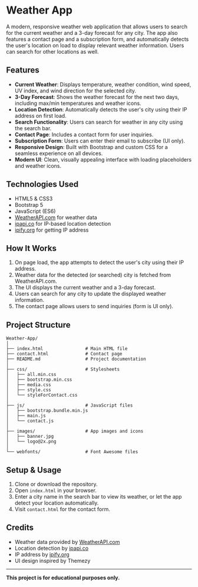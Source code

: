 # Weather App

A modern, responsive weather web application that allows users to search for the current weather and a 3-day forecast for any city. The app also features a contact page and a subscription form, and automatically detects the user's location on load to display relevant weather information. Users can search for other locations as well.

## Features

- **Current Weather**: Displays temperature, weather condition, wind speed, UV index, and wind direction for the selected city.
- **3-Day Forecast**: Shows the weather forecast for the next two days, including max/min temperatures and weather icons.
- **Location Detection**: Automatically detects the user's city using their IP address on first load.
- **Search Functionality**: Users can search for weather in any city using the search bar.
- **Contact Page**: Includes a contact form for user inquiries.
- **Subscription Form**: Users can enter their email to subscribe (UI only).
- **Responsive Design**: Built with Bootstrap and custom CSS for a seamless experience on all devices.
- **Modern UI**: Clean, visually appealing interface with loading placeholders and weather icons.

## Technologies Used

- HTML5 & CSS3
- Bootstrap 5
- JavaScript (ES6)
- [WeatherAPI.com](https://www.weatherapi.com/) for weather data
- [ipapi.co](https://ipapi.co/) for IP-based location detection
- [ipify.org](https://www.ipify.org/) for getting IP address

## How It Works

1. On page load, the app attempts to detect the user's city using their IP address.
2. Weather data for the detected (or searched) city is fetched from WeatherAPI.com.
3. The UI displays the current weather and a 3-day forecast.
4. Users can search for any city to update the displayed weather information.
5. The contact page allows users to send inquiries (form is UI only).

## Project Structure

```
Weather-App/
│
├── index.html                # Main HTML file
├── contact.html              # Contact page
├── README.md                 # Project documentation
│
├── css/                      # Stylesheets
│   ├── all.min.css
│   ├── bootstrap.min.css
│   ├── media.css
│   ├── style.css
│   └── styleForContact.css
│
├── js/                       # JavaScript files
│   ├── bootstrap.bundle.min.js
│   ├── main.js
│   └── contact.js
│
├── images/                   # App images and icons
│   ├── banner.jpg
│   └── logo@2x.png
│
└── webfonts/                 # Font Awesome files

```

## Setup & Usage

1. Clone or download the repository.
2. Open `index.html` in your browser.
3. Enter a city name in the search bar to view its weather, or let the app detect your location automatically.
4. Visit `contact.html` for the contact form.

## Credits

- Weather data provided by [WeatherAPI.com](https://www.weatherapi.com/)
- Location detection by [ipapi.co](https://ipapi.co/)
- IP address by [ipify.org](https://www.ipify.org/)
- UI design inspired by Themezy

---

**This project is for educational purposes only.**

